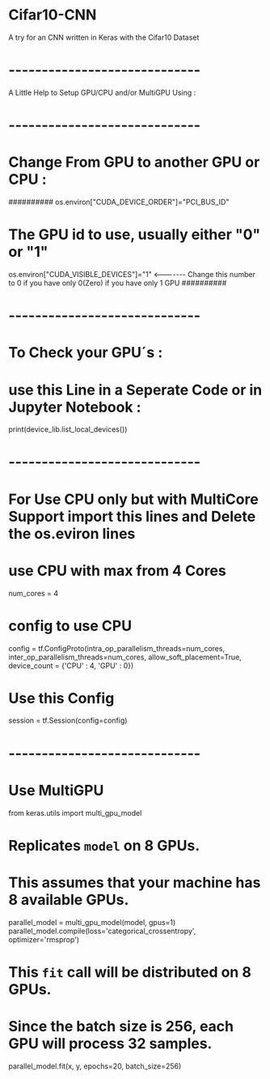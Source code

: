 # Cifar10-CNN
A try for an CNN written in Keras with the Cifar10 Dataset



# ----------------------------- #
A Little Help to Setup GPU/CPU and/or MultiGPU Using :
# ----------------------------- #
# Change From GPU to another GPU or CPU :

##########
os.environ["CUDA_DEVICE_ORDER"]="PCI_BUS_ID"
# The GPU id to use, usually either "0" or "1"
os.environ["CUDA_VISIBLE_DEVICES"]="1" <------- Change this number to 0 if you have only 0(Zero) if you have only 1 GPU
########## 


# ----------------------------- #
# To Check your GPU´s :
# use this Line in a Seperate Code or in Jupyter Notebook :

print(device_lib.list_local_devices())


# ----------------------------- #
# For Use CPU only but with MultiCore Support import this lines and Delete the os.eviron lines

# use  CPU with max from 4 Cores
num_cores = 4

# config to use CPU
config = tf.ConfigProto(intra_op_parallelism_threads=num_cores,\
        inter_op_parallelism_threads=num_cores, allow_soft_placement=True,\
        device_count = {'CPU' : 4, 'GPU' : 0})
# Use this Config
session = tf.Session(config=config)

# ----------------------------- #
# Use MultiGPU
from keras.utils import multi_gpu_model

# Replicates `model` on 8 GPUs.
# This assumes that your machine has 8 available GPUs.
parallel_model = multi_gpu_model(model, gpus=1)
parallel_model.compile(loss='categorical_crossentropy',
                       optimizer='rmsprop')

# This `fit` call will be distributed on 8 GPUs.
# Since the batch size is 256, each GPU will process 32 samples.
parallel_model.fit(x, y, epochs=20, batch_size=256)
